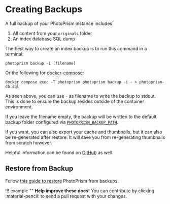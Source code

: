 # Creating Backups

A full backup of your PhotoPrism instance includes:

1. All content from your `originals` folder
2. An index database SQL dump

The best way to create an index backup is to run this command in a terminal:

```
photoprism backup -i [filename]
```

Or the following for [docker-compose](../docker-compose.md):

```
docker compose exec -T photoprism photoprism backup -i - > photoprism-db.sql
```

As seen above, you can use `-` as filename to write the backup to stdout.
This is done to ensure the backup resides outside of the container environment.

If you leave the filename empty, the backup will be written to the default backup folder configured via [`PHOTOPRISM_BACKUP_PATH`](../../config-options/#storage-folders).

If you want, you can also export your cache and thumbnails, but it can also be re-generated after restore.
It will save you from re-generating thumbnails from scratch however.

Helpful information can be found on [GitHub](https://github.com/photoprism/photoprism/discussions/772) as well.

## Restore from Backup

Follow [this guide to restore](../../user-guide/advanced/restore.md) PhotoPrism from backups.

!!! example ""
    **Help improve these docs!** You can contribute by clicking :material-pencil: to send a pull request with your changes.
